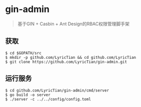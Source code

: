 # gin-admin

> 基于GIN + Casbin + Ant Design的RBAC权限管理脚手架

## 获取

```
$ cd $GOPATH/src
$ mkdir -p github.com/LyricTian && cd github.com/LyricTian
$ git clone https://github.com/LyricTian/gin-admin.git
```

## 运行服务

```
$ cd github.com/LyricTian/gin-admin/cmd/server
$ go build -o server
$ ./server -c ../../config/config.toml
```